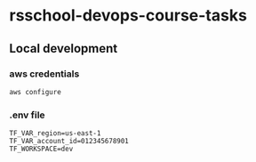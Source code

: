 # rsschool-devops-course-tasks


## Local development
### aws credentials
```bash
aws configure
```

### .env file
```
TF_VAR_region=us-east-1
TF_VAR_account_id=012345678901
TF_WORKSPACE=dev
```
